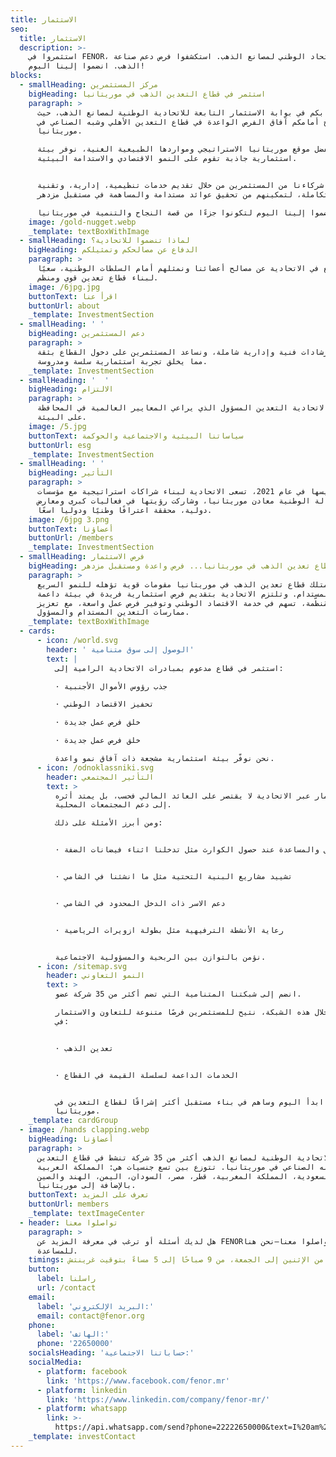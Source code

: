 ```yaml
---
title: الاستثمار
seo:
  title: الاستثمار
  description: >-
    استثمروا في FENOR، الاتحاد الوطني لمصانع الذهب. استكشفوا فرص دعم صناعة
    الذهب. انضموا إلينا اليوم! 
blocks:
  - smallHeading: مركز المستثمرين
    bigHeading: استثمر في قطاع التعدين الذهب في موريتانيا
    paragraph: >
      مرحبًا بكم في بوابة الاستثمار التابعة للاتحادية الوطنية لمصانع الذهب، حيث
      نفتح أمامكم آفاق الفرص الواعدة في قطاع التعدين الأهلي وشبه الصناعي في
      موريتانيا.

      بفضل موقع موريتانيا الاستراتيجي ومواردها الطبيعية الغنية، نوفر بيئة
      استثمارية جاذبة تقوم على النمو الاقتصادي والاستدامة البيئية.


      ندعم شركاءنا من المستثمرين من خلال تقديم خدمات تنظيمية، إدارية، وتقنية
      متكاملة، لتمكينهم من تحقيق عوائد مستدامة والمساهمة في مستقبل مزدهر.

      انضموا إلينا اليوم لتكونوا جزءًا من قصة النجاح والتنمية في موريتانيا.
    image: /gold-nugget.webp
    _template: textBoxWithImage
  - smallHeading: لماذا تنضموا للاتحادية؟
    bigHeading: الدفاع عن مصالحكم وتمثيلكم
    paragraph: >
      ندافع في الاتحادية عن مصالح أعضائنا ونمثلهم أمام السلطات الوطنية، سعيًا
      لبناء قطاع تعدين قوي ومنظم.
    image: /6jpg.jpg
    buttonText: اقرأ عنا
    buttonUrl: about
    _template: InvestmentSection
  - smallHeading: ' '
    bigHeading: دعم المستثمرين
    paragraph: >
      نقدم إرشادات فنية وإدارية شاملة، ونساعد المستثمرين على دخول القطاع بثقة،
      مما يخلق تجربة استثمارية سلسة ومدروسة.
    _template: InvestmentSection
  - smallHeading: '  '
    bigHeading: الالتزام
    paragraph: >
      نشجع في الاتحادية التعدين المسؤول الذي يراعي المعايير العالمية في المحافظة
      على البيئة.
    image: /5.jpg
    buttonText: سياساتنا البيئية والاجتماعية والحوكمة
    buttonUrl: esg
    _template: InvestmentSection
  - smallHeading: ' '
    bigHeading: التأثير
    paragraph: >
      منذ تأسيسها في عام 2021، تسعى الاتحادية لبناء شراكات استراتيجية مع مؤسسات
      مثل الوكالة الوطنية معادن موريتانيا، وشاركت رؤيتها في فعاليات كبرى ومعارض
      دولية، محققة اعترافًا وطنيًا ودوليا اسعًا.
    image: /6jpg 3.png
    buttonText: أعضاؤنا
    buttonUrl: /members
    _template: InvestmentSection
  - smallHeading: فرص الاستثمار
    bigHeading: قطاع تعدين الذهب في موريتانيا... فرص واعدة ومستقبل مزدهر
    paragraph: >
      يمتلك قطاع تعدين الذهب في موريتانيا مقومات قوية تؤهله للنمو السريع
      والمستدام. وتلتزم الاتحادية بتقديم فرص استثمارية فريدة في بيئة داعمة
      ومُنظّمة، تسهم في خدمة الاقتصاد الوطني وتوفير فرص عمل واسعة، مع تعزيز
      ممارسات التعدين المستدام والمسؤول.
    _template: textBoxWithImage
  - cards:
      - icon: /world.svg
        header: ' الوصول إلى سوق متنامية'
        text: |
          استثمر في قطاع مدعوم بمبادرات الاتحادية الرامية إلى:

          · جذب رؤوس الأموال الأجنبية

          · تحفيز الاقتصاد الوطني

          · خلق فرص عمل جديدة

          · خلق فرص عمل جديدة

          نحن نوفّر بيئة استثمارية مشجعة ذات آفاق نمو واعدة.
      - icon: /odnoklassniki.svg
        header: التأثير المجتمعي
        text: >
          الاستثمار عبر الاتحادية لا يقتصر على العائد المالي فحسب، بل يمتد أثره
          إلى دعم المجتمعات المحلية.

          ومن أبرز الأمثلة على ذلك:


          · التدخل والمساعدة عند حصول الكوارث مثل تدخلنا اثناء فيضانات الضفة


          · تشييد مشاريع البنية التحتية مثل ما انشئنا في الشامي


          · دعم الاسر ذات الدخل المحدود في الشامي


          · رعاية الأنشطة الترفيهية مثل بطولة ازويرات الرياضية


          نؤمن بالتوازن بين الربحية والمسؤولية الاجتماعية.
      - icon: /sitemap.svg
        header: النمو التعاوني
        text: >
          انضم إلى شبكتنا المتنامية التي تضم أكثر من 35 شركة عضو.

          من خلال هذه الشبكة، نتيح للمستثمرين فرصًا متنوعة للتعاون والاستثمار
          في:


          · تعدين الذهب


          · الخدمات الداعمة لسلسلة القيمة في القطاع


          ابدأ اليوم وساهم في بناء مستقبل أكثر إشراقًا لقطاع التعدين في
          موريتانيا.
    _template: cardGroup
  - image: /hands clapping.webp
    bigHeading: أعضاؤنا
    paragraph: >
      تضم الاتحادية الوطنية لمصانع الذهب أكثر من 35 شركة تنشط في قطاع التعدين
      الأهلي وشبه الصناعي في موريتانيا. تتوزع بين تسع جنسيات هي: المملكة العربية
      السعودية، المملكة المغربية، قطر، مصر، السودان، اليمن، الهند والصين
      بالإضافة إلى موريتانيا.
    buttonText: تعرف على المزيد
    buttonUrl: members
    _template: textImageCenter
  - header: تواصلوا معنا
    paragraph: >
      هل لديك أسئلة أو ترغب في معرفة المزيد عن FENOR؟ تواصلوا معنا—نحن هنا
      للمساعدة.
    timings: متوفر من الإثنين إلى الجمعة، من 9 صباحًا إلى 5 مساءً بتوقيت غرينتش
    button:
      label: راسلنا
      url: /contact
    email:
      label: 'البريد الإلكتروني:'
      email: contact@fenor.org
    phone:
      label: 'الهاتف:'
      phone: '22650000'
    socialsHeading: 'حساباتنا الاجتماعية:'
    socialMedia:
      - platform: facebook
        link: 'https://www.facebook.com/fenor.mr'
      - platform: linkedin
        link: 'https://www.linkedin.com/company/fenor-mr/'
      - platform: whatsapp
        link: >-
          https://api.whatsapp.com/send?phone=22222650000&text=I%20am%20coming%20from%20the%20FENOR%20website%20I%20would%20like%20to%20know%20about%20more%20about%20Fenor.%20
    _template: investContact
---
```


